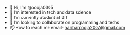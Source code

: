 - 👋 Hi, I’m @pooja0305
- 👀 I’m interested in tech and data science
- 🌱 I’m currently student at BIT
- 💞️ I’m looking to collaborate on programming and techs
- 📫 How to reach me email- hariharpooja2007@gmail.com

<!---
pooja0305/pooja0305 is a ✨ special ✨ repository because its `README.md` (this file) appears on your GitHub profile.
You can click the Preview link to take a look at your changes.
--->
